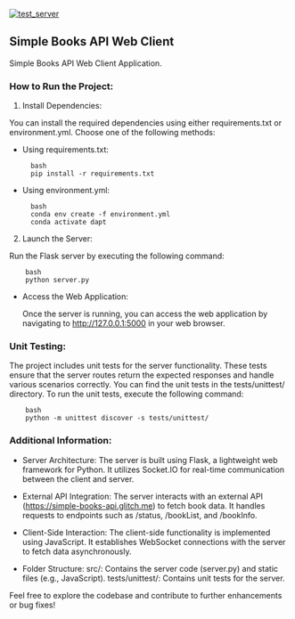 [![test_server](https://github.com/JesusdelCas99/Flask-Web-Client-Server-Application/actions/workflows/test_server.yml/badge.svg)](https://github.com/JesusdelCas99/Flask-Web-Client-Server-Application/actions/workflows/test_server.yml)
## Simple Books API Web Client

Simple Books API Web Client Application.

### How to Run the Project:

1. Install Dependencies:

You can install the required dependencies using either requirements.txt or environment.yml. Choose one of the following methods:

- Using requirements.txt:

        bash
        pip install -r requirements.txt

- Using environment.yml:
        
        bash
        conda env create -f environment.yml
        conda activate dapt

    
2. Launch the Server:

Run the Flask server by executing the following command:

        bash
        python server.py
    
- Access the Web Application:

    Once the server is running, you can access the web application by navigating to http://127.0.0.1:5000 in your web browser.

### Unit Testing:

The project includes unit tests for the server functionality. These tests ensure that the server routes return the expected responses and handle various scenarios correctly. You can find the unit tests in the tests/unittest/ directory. To run the unit tests, execute the following command:

        bash
        python -m unittest discover -s tests/unittest/

### Additional Information:

- Server Architecture:
        The server is built using Flask, a lightweight web framework for Python.
        It utilizes Socket.IO for real-time communication between the client and server.

- External API Integration:
        The server interacts with an external API (https://simple-books-api.glitch.me) to fetch book data.
        It handles requests to endpoints such as /status, /bookList, and /bookInfo.

- Client-Side Interaction:
        The client-side functionality is implemented using JavaScript.
        It establishes WebSocket connections with the server to fetch data asynchronously.

- Folder Structure:
        src/: Contains the server code (server.py) and static files (e.g., JavaScript).
        tests/unittest/: Contains unit tests for the server.

Feel free to explore the codebase and contribute to further enhancements or bug fixes!
